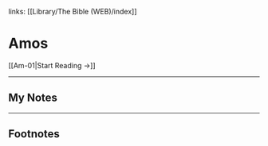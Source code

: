 links: [[Library/The Bible (WEB)/index]]
# Amos

[[Am-01|Start Reading →]]

---
## My Notes

---
## Footnotes